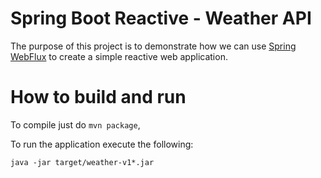 # Spring Boot Reactive - Weather API

The purpose of this project is to demonstrate how we can
use [Spring WebFlux](https://docs.spring.io/spring/docs/current/spring-framework-reference/web-reactive.html) to create
a simple reactive web application.

# How to build and run
To compile just do `mvn package`,

To run the application execute the following:

```
java -jar target/weather-v1*.jar
```